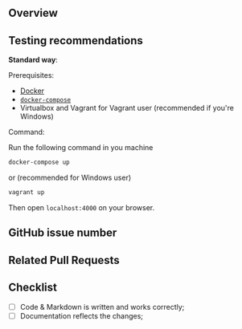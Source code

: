 <!-- Thank you for your contribution!

     Please file this form by replacing the Markdown comments
     with your text. If a section needs no action - remove it.

     Thank your for contributing to Treehouses

     See: treehouses.io for more info. -->

## Overview

<!-- Please give a short brief for the pull request,
     what problem it solves or how it makes things better. -->

## Testing recommendations

<!-- Describe how we can test your changes.
     Does it provides any behaviour that the end users
     could notice? -->
     
**Standard way**:

Prerequisites:
* [Docker](https://docs.docker.com/install/linux/docker-ce/ubuntu/#install-docker-ce)
* [`docker-compose`](https://docs.docker.com/compose/install/#install-compose)
* Virtualbox and Vagrant for Vagrant user (recommended if you're Windows)

Command:

Run the following command in you machine

```bash
docker-compose up
```

or (recommended for Windows user)

```bash
vagrant up
```

Then open `localhost:4000` on your browser.

## GitHub issue number

<!-- If this is a significant change, please file a separate issue at:
     https://github.com/treehouses/treehouses.github.io/issues
     and include the number here and in commit message(s) using
     syntax like "Fixes #472" or "Fixes treehouses/treehouses.github.io#472".  -->

## Related Pull Requests

<!-- If your changes affects multiple components in different
     repositories please put links to those pull requests here.  -->

## Checklist

- [ ] Code & Markdown is written and works correctly;
- [ ] Documentation reflects the changes;

